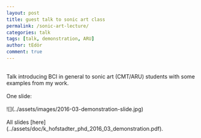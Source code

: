 ```yaml
---
layout: post
title: guest talk to sonic art class
permalink: /sonic-art-lecture/
categories: talk
tags: [talk, demonstration, ARU]
author: tEdör
comment: true
---
```

<br>
Talk introducing BCI in general to sonic art (CMT/ARU) students with some examples from my work.
<br>
<br>
One slide:
<br>
<br>
![](../assets/images/2016-03-demonstration-slide.jpg)
<br>
<br>
All slides [here](../assets/doc/k_hofstadter_phd_2016_03_demonstration.pdf).
